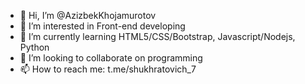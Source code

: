 - 👋 Hi, I’m @AzizbekKhojamurotov
- 👀 I’m interested in Front-end developing
- 🌱 I’m currently learning HTML5/CSS/Bootstrap, Javascript/Nodejs, Python
- 💞️ I’m looking to collaborate on programming
- 📫 How to reach me: t.me/shukhratovich_7
